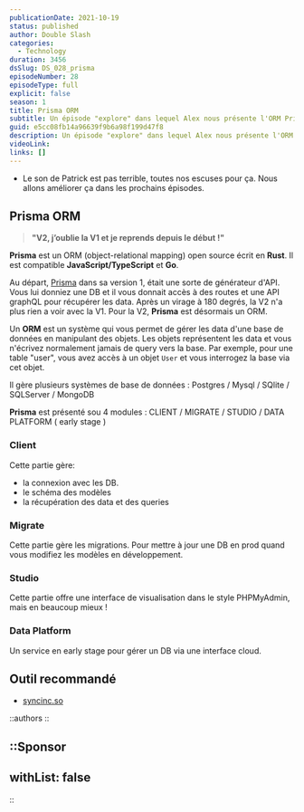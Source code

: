```yaml
---
publicationDate: 2021-10-19
status: published
author: Double Slash
categories:
  - Technology
duration: 3456
dsSlug: DS_028_prisma
episodeNumber: 28
episodeType: full
explicit: false
season: 1
title: Prisma ORM
subtitle: Un épisode "explore" dans lequel Alex nous présente l'ORM Prisma.
guid: e5cc08fb14a96639f9b6a98f199d47f8
description: Un épisode "explore" dans lequel Alex nous présente l'ORM Prisma.
videoLink:
links: []
---
```


- Le son de Patrick est pas terrible, toutes nos escuses pour ça. Nous allons améliorer ça dans les prochains épisodes.

## Prisma ORM

> **"V2, j’oublie la V1 et je reprends depuis le début !"**

**Prisma** est un ORM (object-relational mapping) open source écrit en **Rust**. Il est compatible **JavaScript/TypeScript** et **Go**.

Au départ, [Prisma](https://www.prisma.io/) dans sa version 1, était une sorte de générateur d'API. Vous lui donniez une DB et il vous donnait accès à des routes et une API graphQL pour récupérer les data.
Après un virage à 180 degrés, la V2 n'a plus rien a voir avec la V1. Pour la V2, **Prisma** est désormais un ORM.

Un **ORM** est un système qui vous permet de gérer les data d'une base de données en manipulant des objets. Les objets représentent les data et vous n'écrivez normalement jamais de query vers la base. Par exemple, pour une table "user", vous avez accès à un objet `User` et vous interrogez la base via cet objet.

Il gère plusieurs systèmes de base de données : Postgres / Mysql / SQlite / SQLServer / MongoDB

**Prisma** est présenté sou 4 modules : CLIENT / MIGRATE / STUDIO / DATA PLATFORM ( early stage )

### Client

Cette partie gère:

- la connexion avec les DB.
- le schéma des modèles
- la récupération des data et des queries

### Migrate

Cette partie gère les migrations. Pour mettre à jour une DB en prod quand vous modifiez les modèles en développement.

### Studio

Cette partie offre une interface de visualisation dans le style PHPMyAdmin, mais en beaucoup mieux !

### Data Platform

Un service en early stage pour gérer un DB via une interface cloud.

## Outil recommandé

- [syncinc.so](https://syncinc.so)

::authors
::

::Sponsor
---
withList: false
---
::
